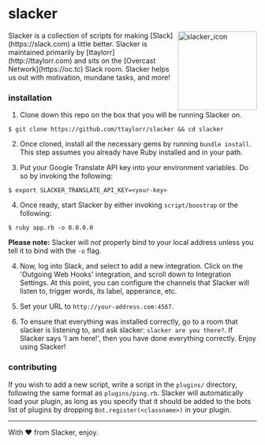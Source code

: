 # slacker

<img src="http://i.imgur.com/tMom4oB.png" alt="slacker_icon" width="160" height="160" align="right">
Slacker is a collection of scripts for making [Slack](https://slack.com) a little better.
Slacker is maintained primarily by [ttaylorr](http://ttaylorr.com) and sits on the [Overcast Network](https://oc.tc) Slack room.  Slacker helps us out with motivation, mundane tasks, and more!

### installation

1. Clone down this repo on the box that you will be running Slacker on.

```
$ git clone https://github.com/ttaylorr/slacker && cd slacker
```

2. Once cloned, install all the necessary gems by running `bundle install`.  This step assumes you already have Ruby installed and in your path.

3. Put your Google Translate API key into your environment variables.  Do so by invoking the following:

```
$ export SLACKER_TRANSLATE_API_KEY=<your-key>
```

4. Once ready, start Slacker by either invoking `script/boostrap` or the following:

```
$ ruby app.rb -o 0.0.0.0
```

**Please note:** Slacker will *not* properly bind to your local address unless you tell it to bind with the `-o` flag.

4. Now, log into Slack, and select to add a new integration.  Click on the 'Outgoing Web Hooks' integration, and scroll down to Integration Settings.  At this point, you can configure the channels that Slacker will listen to, trigger words, its label, apperance, etc.

5. Set your URL to `http://your-address.com:4567`.

6. To ensure that everything was installed correctly, go to a room that slacker is listening to, and ask slacker: `slacker are you there?`.  If Slacker says 'I am here!', then you have done everything correctly.  Enjoy using Slacker!

### contributing

If you wish to add a new script, write a script in the `plugins/` directory, following the same format as `plugins/ping.rb`.  Slacker will automatically load your plugin, as long as you specify that it should be added to the bots list of plugins by dropping `Bot.register(<classname>)` in your plugin.

------

With :hearts: from Slacker, enjoy.

